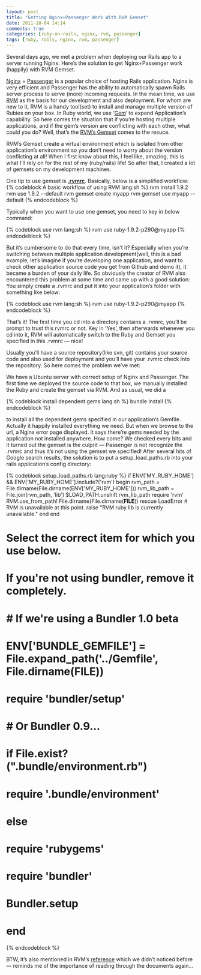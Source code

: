 ```yaml
---
layout: post
title: "Getting Nginx+Passenger Work With RVM Gemset"
date: 2011-10-04 14:14
comments: true
categories: [ruby-on-rails, nginx, rvm, passenger]
tags: [ruby, rails, nginx, rvm, passenger]
---
```

Several days ago, we met a problem when deploying our Rails app to a server running Nginx. Here’s the solution to get Nginx+Passenger work (happily) with RVM Gemset.

[Nginx](http://nginx.net) + [Passenger](http://www.modrails.com) is a popular choice of hosting Rails application. Nginx is very efficient and Passenger has the ability to automatically spawn Rails server process to serve (more) incoming requests. In the mean time, we use [RVM](http://beginrescueend.com) as the basis for our development and also deployment. For whom are new to it, RVM is a handy tool(set) to install and manage multiple version of Rubies on your box. In Ruby world, we use ‘[Gem](http://rubygems.org)‘ to expand Application’s capability. So here comes the situation that if you’re hosting multiple applications, and if the gem’s version are conflicting with each other, what could you do? Well, that’s the [RVM’s Gemset](http://beginrescueend.com/gemsets/) comes to the resuce.

RVM’s Gemset create a virtual environment which is isolated from other application’s environment so you don’t need to worry about the version conflicting at all! When I first know about this, I feel like, amazing, this is what I’ll rely on for the rest of my (ruby/rails) life! So after that, I created a lot of gemsets on my development machines.

One tip to use gemset is **[.rvmrc](http://beginrescueend.com/workflow/rvmrc/)**. Basically, below is a simplified workflow:
{% codeblock A basic workflow of using RVM lang:sh %}
rvm install 1.9.2
rvm use 1.9.2 --default
rvm gemset create myapp
rvm gemset use myapp --default
{% endcodeblock %}

Typically when you want to use one gemset, you need to key in below command:

{% codeblock use rvm lang:sh %}
rvm use ruby-1.9.2-p290@myapp
{% endcodeblock %}

But it’s cumbersome to do that every time, isn't it? Especially when you’re switching between multiple application development(well, this is a bad example, let’s imagine if you’re developing one application, and want to check other application source code you get from Github and demo it), it became a burden of your daily life. So obviously the creator of RVM also encountered this problem at some time and came up with a good solution: You simply create a .rvmrc and put it into your application’s folder with something like below:

{% codeblock use rvm lang:sh %}
rvm use ruby-1.9.2-p290@myapp
{% endcodeblock %}

That’s it! The first time you cd into a directory contains a .rvmrc, you’ll be prompt to trust this rvmrc or not. Key in ‘Yes’, then afterwards whenever you cd into it, RVM will automatically switch to the Ruby and Gemset you specified in this .rvmrc — nice!

Usually you’ll have a source repository(like svn, git) contains your source code and also used for deployment and you’ll have your .rvmrc check into the repository. So here comes the problem we’ve met:

We have a Ubuntu server with correct setup of Nginx and Passenger. The first time we deployed the source code to that box, we manually installed the Ruby and create the gemset via RVM. And as usual, we did a

{% codeblock install dependent gems lang:sh %}
bundle install
{% endcodeblock %}

to install all the dependent gems specified in our application’s Gemfile. Actually it happily installed everything we need. But when we browse to the url, a Nginx error page displayed. It says there’re gems needed by the application not installed anywhere. How come? We checked every bits and it turned out the gemset is the culprit — Passenger is not recognize the .rvmrc and thus it’s not using the gemset we specified!
After several hits of Google search results, the solution is to put a setup_load_paths.rb into your rails application’s config directory:

{% codeblock setup_load_paths.rb lang:ruby %}
if ENV['MY_RUBY_HOME'] &amp;&amp; ENV['MY_RUBY_HOME'].include?('rvm')
  begin
    rvm_path     = File.dirname(File.dirname(ENV['MY_RUBY_HOME']))
    rvm_lib_path = File.join(rvm_path, 'lib')
    $LOAD_PATH.unshift rvm_lib_path
    require 'rvm'
    RVM.use_from_path! File.dirname(File.dirname(__FILE__))
  rescue LoadError
    # RVM is unavailable at this point.
    raise "RVM ruby lib is currently unavailable."
  end
end

# Select the correct item for which you use below.
# If you're not using bundler, remove it completely.
#
# # If we're using a Bundler 1.0 beta
# ENV['BUNDLE_GEMFILE'] = File.expand_path('../Gemfile', File.dirname(__FILE__))
# require 'bundler/setup'
#
# # Or Bundler 0.9...
# if File.exist?(".bundle/environment.rb")
#   require '.bundle/environment'
# else
#   require 'rubygems'
#   require 'bundler'
#   Bundler.setup
# end</pre>
{% endcodeblock %}

BTW, it’s also mentioned in RVM’s [reference](http://beginrescueend.com/integration/passenger/) which we didn’t noticed before — reminds me of the importance of reading through the documents again…